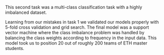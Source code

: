 This second task was a multi-class classification task with a highly imbalanced dataset.  

Learning from our mistakes in task 1 we validated our models properly with 5-fold cross validation and grid search. The final model was a support vector machine where the class imbalance problem was handled by balancing the class weights according to frequency in the input data. This model took us to position 20 out of roughly 200 teams of ETH master students.
